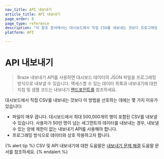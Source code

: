 ```yaml
---
nav_title: API 내보내기
article_title: API 내보내기
page_order: 8
page_type: reference
description: "이 참조 문서에서는 대시보드에서 직접 CSV를 내보내는 것보다 프로그래밍 방식으로 대시보드 데이터의 JSON 파일을 내보낼 수 있는 이유를 설명합니다."
platform: API

---
```


# API 내보내기

> Braze 내보내기 API를 사용하면 대시보드 데이터의 JSON 파일을 프로그래밍 방식으로 내보낼 수 있습니다. 액세스할 수 있는 데이터 목록과 내보내기에 대한 지침 및 샘플 코드는 내보내기 [엔드포인트를][24] 참조하세요.

대시보드에서 직접 CSV를 내보내는 것보다 이 방법을 선호하는 데에는 몇 가지 이유가 있습니다:

 - 파일이 매우 큽니다. 대시보드에서 최대 500,000개의 행이 포함된 CSV를 내보낼 수 있습니다. 사용자가 50만 명이 넘는 세그먼트의 데이터를 내보내는 경우, 내보낼 수 있는 양에 제한이 없는 내보내기 API를 사용해야 합니다.
 -  프로그래밍 방식으로 데이터와 상호 작용하고자 합니다.

{% alert tip %}
CSV 및 API 내보내기에 대한 도움말은 [내보내기 문제 해결]({{site.baseurl}}/user_guide/data_and_analytics/export_braze_data/export_troubleshooting/) 도움말 문서를 참조하세요.
{% endalert %}

[24]: {{site.baseurl}}/api/endpoints/export/

